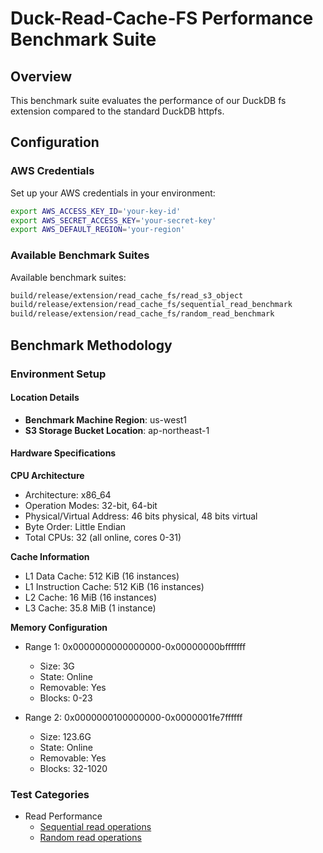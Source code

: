 # Duck-Read-Cache-FS Performance Benchmark Suite

## Overview
This benchmark suite evaluates the performance of our DuckDB fs extension compared to the standard DuckDB httpfs. 

## Configuration

### AWS Credentials
Set up your AWS credentials in your environment:
```bash
export AWS_ACCESS_KEY_ID='your-key-id'
export AWS_SECRET_ACCESS_KEY='your-secret-key'
export AWS_DEFAULT_REGION='your-region'
```

### Available Benchmark Suites
Available benchmark suites:
```bash
build/release/extension/read_cache_fs/read_s3_object
build/release/extension/read_cache_fs/sequential_read_benchmark
build/release/extension/read_cache_fs/random_read_benchmark
```

## Benchmark Methodology
### Environment Setup

#### Location Details
- **Benchmark Machine Region**: us-west1
- **S3 Storage Bucket Location**: ap-northeast-1

#### Hardware Specifications

**CPU Architecture**
- Architecture: x86_64
- Operation Modes: 32-bit, 64-bit
- Physical/Virtual Address: 46 bits physical, 48 bits virtual
- Byte Order: Little Endian
- Total CPUs: 32 (all online, cores 0-31)

**Cache Information**
- L1 Data Cache: 512 KiB (16 instances)
- L1 Instruction Cache: 512 KiB (16 instances)
- L2 Cache: 16 MiB (16 instances)
- L3 Cache: 35.8 MiB (1 instance)

**Memory Configuration**
- Range 1: 0x0000000000000000-0x00000000bfffffff
  - Size: 3G
  - State: Online
  - Removable: Yes
  - Blocks: 0-23

- Range 2: 0x0000000100000000-0x0000001fe7ffffff
  - Size: 123.6G
  - State: Online
  - Removable: Yes
  - Blocks: 32-1020

### Test Categories

- Read Performance
  - [Sequential read operations](benchmark/sequential_read_benchmark.cpp)
  - [Random read operations](benchmark/random_read_benchmark.cpp)


